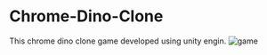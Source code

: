 # Chrome-Dino-Clone
This chrome dino clone game developed using unity engin.
![game](https://github.com/Pavan-Fernando/Chrome-Dino-Clone/assets/59635423/db893798-ec07-4cf3-9c6f-13897ca4cfeb)
